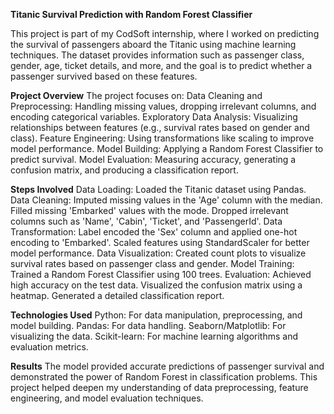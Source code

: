 **Titanic Survival Prediction with Random Forest Classifier**

This project is part of my CodSoft internship, where I worked on predicting the survival of passengers aboard the Titanic using machine learning techniques. The dataset provides information such as passenger class, gender, age, ticket details, and more, and the goal is to predict whether a passenger survived based on these features.

**Project Overview**
The project focuses on:
  Data Cleaning and Preprocessing: Handling missing values, dropping irrelevant columns, and encoding categorical variables.
  Exploratory Data Analysis: Visualizing relationships between features (e.g., survival rates based on gender and class).
  Feature Engineering: Using transformations like scaling to improve model performance.
  Model Building: Applying a Random Forest Classifier to predict survival.
  Model Evaluation: Measuring accuracy, generating a confusion matrix, and producing a classification report.

**Steps Involved**
  Data Loading: Loaded the Titanic dataset using Pandas.
  Data Cleaning:
    Imputed missing values in the 'Age' column with the median.
    Filled missing 'Embarked' values with the mode.
    Dropped irrelevant columns such as 'Name', 'Cabin', 'Ticket', and 'PassengerId'.
  Data Transformation:
    Label encoded the 'Sex' column and applied one-hot encoding to 'Embarked'.
    Scaled features using StandardScaler for better model performance.
    Data Visualization: Created count plots to visualize survival rates based on passenger class and gender.
    Model Training: Trained a Random Forest Classifier using 100 trees.
  Evaluation:
    Achieved high accuracy on the test data.
    Visualized the confusion matrix using a heatmap.
    Generated a detailed classification report.

**Technologies Used**
  Python: For data manipulation, preprocessing, and model building.
  Pandas: For data handling.
  Seaborn/Matplotlib: For visualizing the data.
  Scikit-learn: For machine learning algorithms and evaluation metrics.

**Results**
  The model provided accurate predictions of passenger survival and demonstrated the power of Random Forest in classification problems. This project helped deepen my understanding of data preprocessing, feature engineering, and model evaluation techniques.
